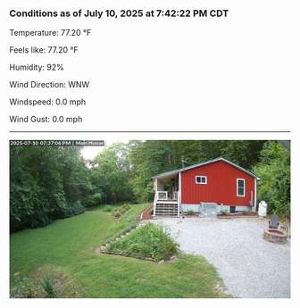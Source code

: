### Conditions as of July 10, 2025 at 7:42:22 PM CDT 

Temperature: 77.20 &deg;F

Feels like: 77.20 &deg;F

Humidity: 92%

Wind Direction: WNW

Windspeed: 0.0 mph

Wind Gust: 0.0 mph

---

<img src="./images/latest.jpeg"/>

